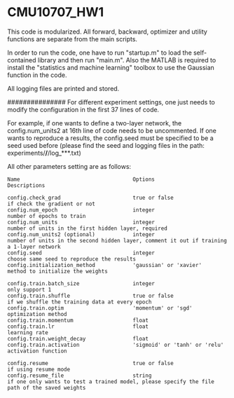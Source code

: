 # CMU10707_HW1

This code is modularized. All forward, backward, optimizer and utility functions are separate from the main scripts.

In order to run the code, one have to run "startup.m" to load the self-contained library and then run "main.m". Also the MATLAB is required to install the "statistics and machine learning" toolbox to use the Gaussian function in the code.

All logging files are printed and stored.

###############
For different experiment settings, one just needs to modify the configuration in the first 37 lines of code.

For example, if one wants to define a two-layer network, the config.num_units2 at 16th line of code needs to be uncommented. 
If one wants to reproduce a results, the config.seed must be specified to be a seed used before (please find the seed and logging files in the path: experiments/**/**/log_***.txt)

All other parameters setting are as follows:

	Name 									Options 							Descriptions

	config.check_grad 						true or false						if check the gradient or not
	config.num_epoch 						integer								number of epochs to train
	config.num_units 						integer								number of units in the first hidden layer, required
	config.num_units2 (optional)			integer								number of units in the second hidden layer, comment it out if training a 1-layer network
	config.seed 							integer 							choose same seed to reproduce the results
	config.initialization_method 			'gaussian' or 'xavier'				method to initialize the weights

	config.train.batch_size 				integer 							only support 1
	config.train.shuffle 					true or false						if we shuffle the training data at every epoch
	config.train.optim 						'momentum' or 'sgd'					optimization method
	config.train.momentum 					float								
	config.train.lr 						float								learning rate
	config.train.weight_decay 				float								
	config.train.activation 				'sigmoid' or 'tanh' or 'relu'		activation function

	config.resume 							true or false						if using resume mode
	config.resume_file 						string								if one only wants to test a trained model, please specify the file path of the saved weights
